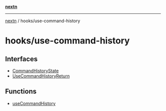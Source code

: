 [**nextn**](../../README.md)

***

[nextn](../../modules.md) / hooks/use-command-history

# hooks/use-command-history

## Interfaces

- [CommandHistoryState](interfaces/CommandHistoryState.md)
- [UseCommandHistoryReturn](interfaces/UseCommandHistoryReturn.md)

## Functions

- [useCommandHistory](functions/useCommandHistory.md)
